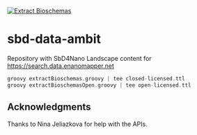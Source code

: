 [![Extract Bioschemas](https://github.com/h2020-sbd4nano/sbd-data-ambit/actions/workflows/extractBioschemas.yml/badge.svg)](https://github.com/h2020-sbd4nano/sbd-data-ambit/actions/workflows/extractBioschemas.yml)

# sbd-data-ambit

Repository with SbD4Nano Landscape content for https://search.data.enanomapper.net

```groovy
groovy extractBioschemas.groovy | tee closed-licensed.ttl
groovy extractBioschemasOpen.groovy | tee open-licensed.ttl
```

## Acknowledgments

Thanks to Nina Jeliazkova for help with the APIs.
